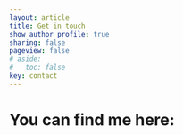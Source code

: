 ```yaml
---
layout: article
title: Get in touch
show_author_profile: true
sharing: false
pageview: false
# aside:
#   toc: false
key: contact
---
```


# You can find me here:




<!-- ---
layout: base
title: Izabella
excerpt: Izabella Castro
---

{%- if site.author.type == 'organization' -%}
  {%- assign _author_itemtype = 'http://schema.org/Organization' -%}
{%- else -%}
  {%- assign _author_itemtype = 'http://schema.org/Person' -%}
{%- endif -%}

<div itemscope itemtype="{{ _author_itemtype }}" class="layout--author">
  <div class="main">
    <div class="content">
      <div class="author-avatar">
        <img itemprop="image" alt="my photo" src="https://wx3.sinaimg.cn/large/73bd9e13ly1fjkqy66hl8j208c08c0td.jpg" />
      </div>
      <h1 itemprop="name" class="title-text">{{ site.author.name }}</h1>
      {% include author-links.html author=site.author %}
      <p><a itemprop="url" class="social-link blog" title="Visit my blog." href="/blog" target="_self">Visit My Blog</a></p>
    </div>
  </div>
</div>
<script>{%- include scripts/common.js -%}</script>
{% include analytics.html %} -->

